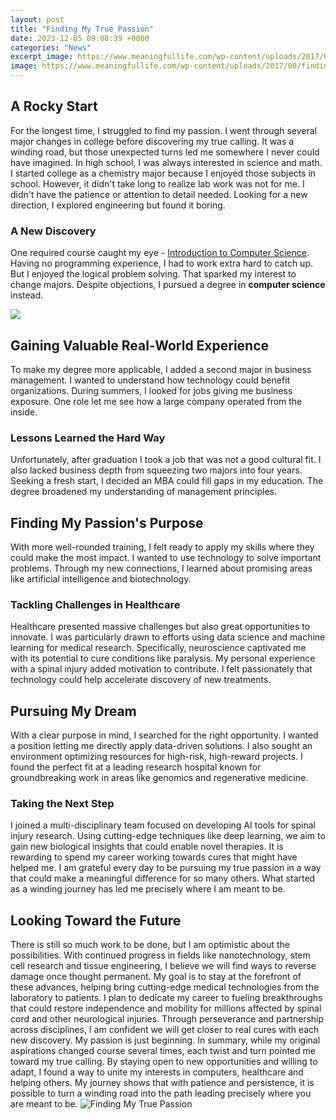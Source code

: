 ```yaml
---
layout: post
title: "Finding My True Passion"
date: 2023-12-05 09:08:39 +0000
categories: "News"
excerpt_image: https://www.meaningfullife.com/wp-content/uploads/2017/08/finding-your-true-passion-in-life.png
image: https://www.meaningfullife.com/wp-content/uploads/2017/08/finding-your-true-passion-in-life.png
---
```


## A Rocky Start  
For the longest time, I struggled to find my passion. I went through several major changes in college before discovering my true calling. It was a winding road, but those unexpected turns led me somewhere I never could have imagined.
In high school, I was always interested in science and math. I started college as a chemistry major because I enjoyed those subjects in school. However, it didn't take long to realize lab work was not for me. I didn't have the patience or attention to detail needed. Looking for a new direction, I explored engineering but found it boring. 
### A New Discovery
One required course caught my eye - [Introduction to Computer Science](https://fistore.mysenprints.com/collection/alban). Having no programming experience, I had to work extra hard to catch up. But I enjoyed the logical problem solving. That sparked my interest to change majors. Despite objections, I pursued a degree in **computer science** instead.

![](http://makeyourperfect.com/wp-content/uploads/2015/10/Find-your-true-passion-main.jpg)
## Gaining Valuable Real-World Experience  
To make my degree more applicable, I added a second major in business management. I wanted to understand how technology could benefit organizations. During summers, I looked for jobs giving me business exposure. One role let me see how a large company operated from the inside.
### Lessons Learned the Hard Way
Unfortunately, after graduation I took a job that was not a good cultural fit. I also lacked business depth from squeezing two majors into four years. Seeking a fresh start, I decided an MBA could fill gaps in my education. The degree broadened my understanding of management principles.
## Finding My Passion's Purpose
With more well-rounded training, I felt ready to apply my skills where they could make the most impact. I wanted to use technology to solve important problems. Through my new connections, I learned about promising areas like artificial intelligence and biotechnology.
### Tackling Challenges in Healthcare  
Healthcare presented massive challenges but also great opportunities to innovate. I was particularly drawn to efforts using data science and machine learning for medical research. Specifically, neuroscience captivated me with its potential to cure conditions like paralysis. My personal experience with a spinal injury added motivation to contribute. I felt passionately that technology could help accelerate discovery of new treatments.
## Pursuing My Dream
With a clear purpose in mind, I searched for the right opportunity. I wanted a position letting me directly apply data-driven solutions. I also sought an environment optimizing resources for high-risk, high-reward projects. I found the perfect fit at a leading research hospital known for groundbreaking work in areas like genomics and regenerative medicine.
### Taking the Next Step
I joined a multi-disciplinary team focused on developing AI tools for spinal injury research. Using cutting-edge techniques like deep learning, we aim to gain new biological insights that could enable novel therapies. It is rewarding to spend my career working towards cures that might have helped me. I am grateful every day to be pursuing my true passion in a way that could make a meaningful difference for so many others. What started as a winding journey has led me precisely where I am meant to be.
## Looking Toward the Future
There is still so much work to be done, but I am optimistic about the possibilities. With continued progress in fields like nanotechnology, stem cell research and tissue engineering, I believe we will find ways to reverse damage once thought permanent. My goal is to stay at the forefront of these advances, helping bring cutting-edge medical technologies from the laboratory to patients. I plan to dedicate my career to fueling breakthroughs that could restore independence and mobility for millions affected by spinal cord and other neurological injuries. Through perseverance and partnership across disciplines, I am confident we will get closer to real cures with each new discovery. My passion is just beginning.
In summary, while my original aspirations changed course several times, each twist and turn pointed me toward my true calling. By staying open to new opportunities and willing to adapt, I found a way to unite my interests in computers, healthcare and helping others. My journey shows that with patience and persistence, it is possible to turn a winding road into the path leading precisely where you are meant to be.
![Finding My True Passion](https://www.meaningfullife.com/wp-content/uploads/2017/08/finding-your-true-passion-in-life.png)